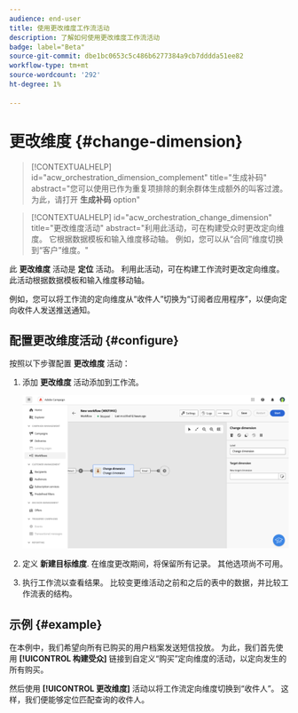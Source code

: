 ```yaml
---
audience: end-user
title: 使用更改维度工作流活动
description: 了解如何使用更改维度工作流活动
badge: label="Beta"
source-git-commit: dbe1bc0653c5c486b6277384a9cb7dddda51ee82
workflow-type: tm+mt
source-wordcount: '292'
ht-degree: 1%

---
```



# 更改维度 {#change-dimension}

>[!CONTEXTUALHELP]
>id="acw_orchestration_dimension_complement"
>title="生成补码"
>abstract="您可以使用已作为重复项排除的剩余群体生成额外的叫客过渡。 为此，请打开 **生成补码** option"

>[!CONTEXTUALHELP]
>id="acw_orchestration_change_dimension"
>title="更改维度活动"
>abstract="利用此活动，可在构建受众时更改定向维度。 它根据数据模板和输入维度移动轴。 例如，您可以从“合同”维度切换到“客户”维度。"

此 **更改维度** 活动是 **定位** 活动。 利用此活动，可在构建工作流时更改定向维度。
此活动根据数据模板和输入维度移动轴。

例如，您可以将工作流的定向维度从“收件人”切换为“订阅者应用程序”，以便向定向收件人发送推送通知。

## 配置更改维度活动 {#configure}

按照以下步骤配置 **更改维度** 活动：

1. 添加 **更改维度** 活动添加到工作流。

   ![](../assets/workflow-change-dimension.png)

1. 定义 **新建目标维度**. 在维度更改期间，将保留所有记录。 其他选项尚不可用。

1. 执行工作流以查看结果。 比较变更维活动之前和之后的表中的数据，并比较工作流表的结构。

## 示例 {#example}

在本例中，我们希望向所有已购买的用户档案发送短信投放。 为此，我们首先使用 **[!UICONTROL 构建受众]** 链接到自定义“购买”定向维度的活动，以定向发生的所有购买。

然后使用 **[!UICONTROL 更改维度]** 活动以将工作流定向维度切换到“收件人”。 这样，我们便能够定位匹配查询的收件人。

<!--
![](assets/workflow-change-dimension-example.png)
-->


